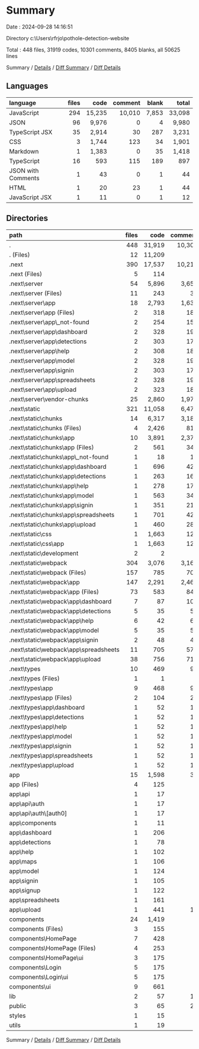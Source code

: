 # Summary

Date : 2024-09-28 14:16:51

Directory c:\\Users\\rfrjo\\pothole-detection-website

Total : 448 files,  31919 codes, 10301 comments, 8405 blanks, all 50625 lines

Summary / [Details](details.md) / [Diff Summary](diff.md) / [Diff Details](diff-details.md)

## Languages
| language | files | code | comment | blank | total |
| :--- | ---: | ---: | ---: | ---: | ---: |
| JavaScript | 294 | 15,235 | 10,010 | 7,853 | 33,098 |
| JSON | 96 | 9,976 | 0 | 4 | 9,980 |
| TypeScript JSX | 35 | 2,914 | 30 | 287 | 3,231 |
| CSS | 3 | 1,744 | 123 | 34 | 1,901 |
| Markdown | 1 | 1,383 | 0 | 35 | 1,418 |
| TypeScript | 16 | 593 | 115 | 189 | 897 |
| JSON with Comments | 1 | 43 | 0 | 1 | 44 |
| HTML | 1 | 20 | 23 | 1 | 44 |
| JavaScript JSX | 1 | 11 | 0 | 1 | 12 |

## Directories
| path | files | code | comment | blank | total |
| :--- | ---: | ---: | ---: | ---: | ---: |
| . | 448 | 31,919 | 10,301 | 8,405 | 50,625 |
| . (Files) | 12 | 11,209 | 8 | 48 | 11,265 |
| .next | 390 | 17,537 | 10,218 | 8,038 | 35,793 |
| .next (Files) | 5 | 114 | 0 | 0 | 114 |
| .next\\server | 54 | 5,896 | 3,653 | 3,432 | 12,981 |
| .next\\server (Files) | 11 | 243 | 39 | 1 | 283 |
| .next\\server\\app | 18 | 2,793 | 1,635 | 1,633 | 6,061 |
| .next\\server\\app (Files) | 2 | 318 | 186 | 186 | 690 |
| .next\\server\\app\\_not-found | 2 | 254 | 150 | 148 | 552 |
| .next\\server\\app\\dashboard | 2 | 328 | 192 | 192 | 712 |
| .next\\server\\app\\detections | 2 | 303 | 177 | 177 | 657 |
| .next\\server\\app\\help | 2 | 308 | 180 | 180 | 668 |
| .next\\server\\app\\model | 2 | 328 | 192 | 192 | 712 |
| .next\\server\\app\\signin | 2 | 303 | 177 | 177 | 657 |
| .next\\server\\app\\spreadsheets | 2 | 328 | 192 | 192 | 712 |
| .next\\server\\app\\upload | 2 | 323 | 189 | 189 | 701 |
| .next\\server\\vendor-chunks | 25 | 2,860 | 1,979 | 1,798 | 6,637 |
| .next\\static | 321 | 11,058 | 6,475 | 4,444 | 21,977 |
| .next\\static\\chunks | 14 | 6,317 | 3,189 | 2,983 | 12,489 |
| .next\\static\\chunks (Files) | 4 | 2,426 | 814 | 678 | 3,918 |
| .next\\static\\chunks\\app | 10 | 3,891 | 2,375 | 2,305 | 8,571 |
| .next\\static\\chunks\\app (Files) | 2 | 561 | 346 | 332 | 1,239 |
| .next\\static\\chunks\\app\\_not-found | 1 | 18 | 14 | 7 | 39 |
| .next\\static\\chunks\\app\\dashboard | 1 | 696 | 422 | 415 | 1,533 |
| .next\\static\\chunks\\app\\detections | 1 | 263 | 161 | 154 | 578 |
| .next\\static\\chunks\\app\\help | 1 | 278 | 170 | 163 | 611 |
| .next\\static\\chunks\\app\\model | 1 | 563 | 341 | 334 | 1,238 |
| .next\\static\\chunks\\app\\signin | 1 | 351 | 215 | 208 | 774 |
| .next\\static\\chunks\\app\\spreadsheets | 1 | 701 | 425 | 418 | 1,544 |
| .next\\static\\chunks\\app\\upload | 1 | 460 | 281 | 274 | 1,015 |
| .next\\static\\css | 1 | 1,663 | 123 | 29 | 1,815 |
| .next\\static\\css\\app | 1 | 1,663 | 123 | 29 | 1,815 |
| .next\\static\\development | 2 | 2 | 0 | 0 | 2 |
| .next\\static\\webpack | 304 | 3,076 | 3,163 | 1,432 | 7,671 |
| .next\\static\\webpack (Files) | 157 | 785 | 703 | 0 | 1,488 |
| .next\\static\\webpack\\app | 147 | 2,291 | 2,460 | 1,432 | 6,183 |
| .next\\static\\webpack\\app (Files) | 73 | 583 | 848 | 337 | 1,768 |
| .next\\static\\webpack\\app\\dashboard | 7 | 87 | 101 | 52 | 240 |
| .next\\static\\webpack\\app\\detections | 5 | 35 | 55 | 20 | 110 |
| .next\\static\\webpack\\app\\help | 6 | 42 | 66 | 24 | 132 |
| .next\\static\\webpack\\app\\model | 5 | 35 | 55 | 20 | 110 |
| .next\\static\\webpack\\app\\signin | 2 | 48 | 43 | 29 | 120 |
| .next\\static\\webpack\\app\\spreadsheets | 11 | 705 | 574 | 497 | 1,776 |
| .next\\static\\webpack\\app\\upload | 38 | 756 | 718 | 453 | 1,927 |
| .next\\types | 10 | 469 | 90 | 162 | 721 |
| .next\\types (Files) | 1 | 1 | 0 | 0 | 1 |
| .next\\types\\app | 9 | 468 | 90 | 162 | 720 |
| .next\\types\\app (Files) | 2 | 104 | 20 | 36 | 160 |
| .next\\types\\app\\dashboard | 1 | 52 | 10 | 18 | 80 |
| .next\\types\\app\\detections | 1 | 52 | 10 | 18 | 80 |
| .next\\types\\app\\help | 1 | 52 | 10 | 18 | 80 |
| .next\\types\\app\\model | 1 | 52 | 10 | 18 | 80 |
| .next\\types\\app\\signin | 1 | 52 | 10 | 18 | 80 |
| .next\\types\\app\\spreadsheets | 1 | 52 | 10 | 18 | 80 |
| .next\\types\\app\\upload | 1 | 52 | 10 | 18 | 80 |
| app | 15 | 1,598 | 31 | 126 | 1,755 |
| app (Files) | 4 | 125 | 0 | 12 | 137 |
| app\\api | 1 | 17 | 4 | 2 | 23 |
| app\\api\\auth | 1 | 17 | 4 | 2 | 23 |
| app\\api\\auth\\[auth0] | 1 | 17 | 4 | 2 | 23 |
| app\\components | 1 | 11 | 4 | 2 | 17 |
| app\\dashboard | 1 | 206 | 6 | 17 | 229 |
| app\\detections | 1 | 78 | 2 | 8 | 88 |
| app\\help | 1 | 102 | 0 | 7 | 109 |
| app\\maps | 1 | 106 | 1 | 9 | 116 |
| app\\model | 1 | 124 | 2 | 9 | 135 |
| app\\signin | 1 | 105 | 1 | 6 | 112 |
| app\\signup | 1 | 122 | 1 | 8 | 131 |
| app\\spreadsheets | 1 | 161 | 0 | 9 | 170 |
| app\\upload | 1 | 441 | 10 | 37 | 488 |
| components | 24 | 1,419 | 4 | 169 | 1,592 |
| components (Files) | 3 | 155 | 0 | 19 | 174 |
| components\\HomePage | 7 | 428 | 1 | 36 | 465 |
| components\\HomePage (Files) | 4 | 253 | 1 | 17 | 271 |
| components\\HomePage\\ui | 3 | 175 | 0 | 19 | 194 |
| components\\Login | 5 | 175 | 1 | 26 | 202 |
| components\\Login\\ui | 5 | 175 | 1 | 26 | 202 |
| components\\ui | 9 | 661 | 2 | 88 | 751 |
| lib | 2 | 57 | 16 | 10 | 83 |
| public | 3 | 65 | 24 | 6 | 95 |
| styles | 1 | 15 | 0 | 2 | 17 |
| utils | 1 | 19 | 0 | 6 | 25 |

Summary / [Details](details.md) / [Diff Summary](diff.md) / [Diff Details](diff-details.md)